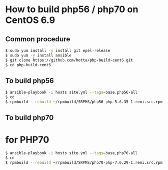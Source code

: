 # How to build php56 / php70 on CentOS 6.9

## Common procedure

```bash
$ sudo yum install -y install git epel-release
$ sudo yum -y install ansible
$ git clone https://github.com/hotta/php-build-cent6.git
$ cd php-build-cent6
```

## To build php56

```bash
$ ansible-playbook -i hosts site.yml --tags=base,php56-all
$ cd
$ rpmbuild --rebuild ~/rpmbuild/SRPMS/php56-php-5.6.35-1.remi.src.rpm
```

## To build php70

# for PHP70

```bash
$ ansible-playbook -i hosts site.yml --tags=base,php70-all
$ cd
$ rpmbuild --rebuild ~/rpmbuild/SRPMS/php70-php-7.0.29-1.remi.src.rpm
```
